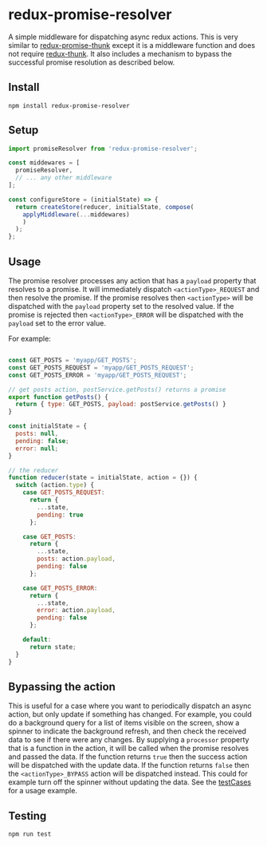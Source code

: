 # redux-promise-resolver
A simple middleware for dispatching async redux actions. This is very similar to [redux-promise-thunk](https://github.com/kpaxqin/redux-promise-thunk) except it is a middleware function and does not require [redux-thunk](https://www.npmjs.com/package/redux-thunk). It also includes a mechanism to bypass the successful promise resolution as described below.

## Install

```
npm install redux-promise-resolver
```
## Setup

```javascript
import promiseResolver from 'redux-promise-resolver';

const middewares = [  
  promiseResolver,
  // ... any other middleware
];

const configureStore = (initialState) => {
  return createStore(reducer, initialState, compose(
    applyMiddleware(...middewares)
    )
  );
};
```

## Usage
The promise resolver processes any action that has a ```payload``` property that resolves to a promise. It will immediately dispatch ```<actionType>_REQUEST``` and then resolve the promise. If the promise resolves then ```<actionType>``` will be dispatched with the ```payload``` property set to the resolved value. If the promise is rejected then ```<actionType>_ERROR``` will be dispatched with the ```payload``` set to the error value.

For example:
```javascript

const GET_POSTS = 'myapp/GET_POSTS';
const GET_POSTS_REQUEST = 'myapp/GET_POSTS_REQUEST';
const GET_POSTS_ERROR = 'myapp/GET_POSTS_REQUEST';

// get posts action, postService.getPosts() returns a promise
export function getPosts() {
  return { type: GET_POSTS, payload: postService.getPosts() }
}

const initialState = {
  posts: null,
  pending: false;
  error: null;
}

// the reducer
function reducer(state = initialState, action = {}) {
  switch (action.type) {
    case GET_POSTS_REQUEST:
      return {
        ...state,
        pending: true
      };

    case GET_POSTS:
      return {
        ...state,
        posts: action.payload,
        pending: false
      };

    case GET_POSTS_ERROR:
      return {
        ...state,
        error: action.payload,
        pending: false
      };

    default:
      return state;
  }
}

```

## Bypassing the action
This is useful for a case where you want to periodically dispatch an async action, but only update if something has changed. For example, you could do a background query for a list of items visible on the screen, show a spinner to indicate the background refresh, and then check the received data to see if there were any changes. By supplying a ```processor``` property that is a function in the action, it will be called when the promise resolves and passed the data. If the function returns ```true``` then the success action will be dispatched with the update data. If the function returns ```false``` then the ```<actionType>_BYPASS``` action will be dispatched instead. This could for example turn off the spinner without updating the data. See the [testCases](https://github.com/raythree/redux-promise-resolver/blob/master/test/testCases.js) for a usage example.

## Testing
```
npm run test
```
